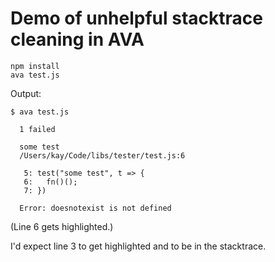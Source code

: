 # Demo of unhelpful stacktrace cleaning in AVA

```
npm install
ava test.js
```

Output:

```
$ ava test.js

  1 failed

  some test
  /Users/kay/Code/libs/tester/test.js:6

   5: test("some test", t => {
   6:   fn()();
   7: })

  Error: doesnotexist is not defined
```

(Line 6 gets highlighted.)

I'd expect line 3 to get highlighted and to be in the stacktrace.